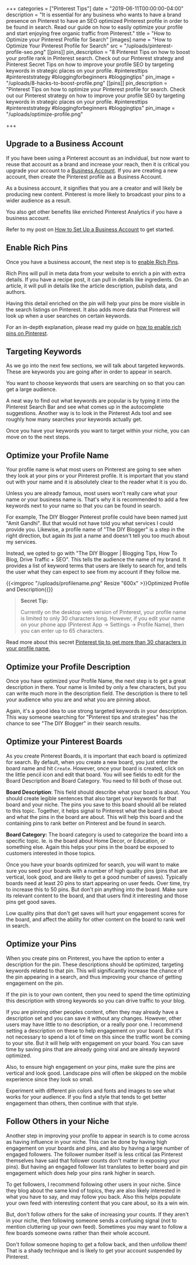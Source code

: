 +++
categories = ["Pinterest Tips"]
date = "2019-06-11T00:00:00-04:00"
description = "It is essential for any business who wants to have a brand presence on Pinterest to have an SEO optimized Pinterest profile in order to be found in search.  Read our guide on how to easily optimize your profile and start enjoying free organic traffic from Pinterest."
title = "How to Optimize your Pinterest Profile for Search"
[images]
name = "How to Optimize Your Pinterest Profile for Search"
src = "/uploads/pinterest-profile-seo.png"
[[pins]]
pin_description = "8 Pinterest Tips on how to boost your profile rank in Pinterest search. Check out our Pinterest strategy and Pinterest Secret Tips on how to improve your profile SEO by targeting keywords in strategic places on your profile. #pinteresttips #pintereststrategy #bloggingforbeginners #bloggingtips"
pin_image = "/uploads/8-hacks-to-boost-profile.png"
[[pins]]
pin_description = "Pinterest Tips on how to optimize your Pinterest profile for search. Check out our Pinterest strategy on how to improve your profile SEO by targeting keywords in strategic places on your profile. #pinteresttips #pintereststrategy #bloggingforbeginners #bloggingtips"
pin_image = "/uploads/optimize-profile.png"

+++
## Upgrade to a Business Account

If you have been using a Pinterest account as an individual, but now want to reuse that account as a brand and increase your reach, then it is critical you upgrade your account to a [Business Account](https://www.thediyblogger.com/blog/how-to-set-up-a-pinterest-business-account/ "How to set up a business account").  If you are creating a new account, then create the Pinterest profile as a Business Account.

As a business account, it signifies that you are a creator and will likely be producing new content.  Pinterest is more likely to broadcast your pins to a wider audience as a result.

You also get other benefits like enriched Pinterest Analytics if you have a business account.

Refer to my post on [How to Set Up a Business Account](https://www.thediyblogger.com/blog/how-to-set-up-a-pinterest-business-account/ "How to set up a business account") to get started.

## Enable Rich Pins

Once you have a business account, the next step is to [enable Rich Pins](https://www.thediyblogger.com/blog/how-to-set-up-rich-pins-on-pinterest-in-under-5-minutes/ "How to enable Rich Pins on Pinterest").

Rich Pins will pull in meta data from your website to enrich a pin with extra details.  If you have a recipe post, it can pull in details like ingredients.  On an article, it will pull in details like the article description, publish data, and authors.

Having this detail enriched on the pin will help your pins be more visible in the search listings on Pinterest.  It also adds more data that Pinterest will look up when a user searches on certain keywords.

For an in-depth explanation, please read my guide on [how to enable rich pins on Pinterest](https://www.thediyblogger.com/blog/how-to-set-up-rich-pins-on-pinterest-in-under-5-minutes/ "How to enable rich pins on Pinterest").

## Targeting Keywords

As we go into the next few sections, we will talk about targeted keywords.  These are keywords you are going after in order to appear in search.

You want to choose keywords that users are searching on so that you can get a large audience.

A neat way to find out what keywords are popular is by typing it into the Pinterest Search Bar and see what comes up in the autocomplete suggestions.  Another way is to look in the Pinterest Ads tool and see roughly how many searches your keywords actually get.

Once you have your keywords you want to target within your niche, you can move on to the next steps.

## Optimize your Profile Name

Your profile name is what most users on Pinterest are going to see when they look at your pins or your Pinterest profile.  It is important that you stand out with your name and it is absolutely clear to the reader what it is you do.

Unless you are already famous, most users won't really care what your name or your business name is.  That's why it is recommended to add a few keywords next to your name so that you can be found in search.

For example, The DIY Blogger Pinterest profile could have been named just "Amit Gandhi".  But that would not have told you what services I could provide you.  Likewise, a profile name of "The DIY Blogger" is a step in the right direction, but again its just a name and doesn't tell you too much about my services.

Instead, we opted to go with "The DIY Blogger | Blogging Tips, How To Blog, Drive Traffic + SEO".  This tells the audience the name of my brand.  It provides a list of keyword terms that users are likely to search for, and tells the user what they can expect to see from my account if they follow me.

{{<imgproc "/uploads/profilename.png" Resize "600x" >}}Optimized Profile and Description{{</imgproc>}}

> **Secret Tip:**
>
> Currently on the desktop web version of Pinterest, your profile name is limited to only 30 characters long.  However, if you edit your name on your phone app (Pinterest App -> Settings -> Profile Name), then you can enter up to 65 characters.

Read more about this secret [Pinterest tip to get more than 30 characters in your profile name.](https://www.thediyblogger.com/blog/how-to-get-more-than-30-characters-in-your-pinterest-profile-name/ "How to get more than 30 characters in your Pinterest profile name")

## Optimize your Profile Description

Once you have optimized your Profile Name, the next step is to get a great description in there.  Your name is limited by only a few characters, but you can write much more in the description field.  The description is there to tell your audience who you are and what you are pinning about.

Again, it's a good idea to use strong targeted keywords in your description.  This way someone searching for "Pinterest tips and strategies" has the chance to see "The DIY Blogger" in their search results.

## Optimize your Pinterest Boards

As you create Pinterest Boards, it is important that each board is optimized for search.  By default, when you create a new board, you just enter the board name and hit `Create`.  However, once your board is created, click on the little pencil icon and edit that board.  You will see fields to edit for the Board Description and Board Category.  You need to fill both of those out.

**Board Description**: This field should describe what your board is about.  You should create legible sentences that also target your keywords for that board and your niche.  The pins you save to this board should all be related to this topic.  Together, it helps signal to Pinterest what the board is about and what the pins in the board are about.  This will help this board and the containing pins to rank better on Pinterest and be found in search.

**Board Category:** The board category is used to categorize the board into a specific topic.  Ie. is the board about Home Decor, or Education, or something else.  Again this helps your pins in the board be exposed to customers interested in those topics.

Once you have your boards optimized for search, you will want to make sure you seed your boards with a number of high quality pins (pins that are vertical, look good, and are likely to get a good number of saves). Typically boards need at least 20 pins to start appearing on user feeds.  Over time, try to increase this to 50 pins.  But don't pin anything into the board.  Make sure its relevant content to the board, and that users find it interesting and those pins get good saves.

Low quality pins that don't get saves will hurt your engagement scores for the board, and affect the ability for other content on the board to rank well in search.

## Optimize your Pins

When you create pins on Pinterest, you have the option to enter a description for the pin.  These descriptions should be optimized, targeting keywords related to that pin.  This will significantly increase the chance of the pin appearing in a search, and thus improving your chance of getting engagement on the pin.

If the pin is to your own content, then you need to spend the time optimizing this description with strong keywords so you can drive traffic to your blog.

If you are pinning other peoples content, often they may already have a description set and you can save it without any changes.  However, other users may have little to no description, or a really poor one.  I recommend setting a description on these to help engagement on your board.  But it's not necessary to spend a lot of time on this since the traffic wont be coming to your site.  But it will help with engagement on your board.  You can save time by saving pins that are already going viral and are already keyword optimized.

Also, to ensure high engagement on your pins, make sure the pins are vertical and look good.  Landscape pins will often be skipped on the mobile experience since they look so small.

Experiment with different pin colors and fonts and images to see what works for your audience.  If you find a style that tends to get better engagement than others, then continue with that style.

## Follow Others in your Niche

Another step in improving your profile to appear in search is to come across as having influence in your niche.  This can be done by having high engagement on your boards and pins, and also by having a large number of engaged followers.  The follower number itself is less critical (as Pinterest themselves have said that follower counts don't matter in exposing your pins).  But having an engaged follower list translates to better board and pin engagement which does help your pins rank higher in search.

To get followers, I recommend following other users in your niche.  Since they blog about the same kind of topics, they are also likely interested in what you have to say, and may follow you back.  Also this helps populate your own feed with interesting content that you care about, so its a win win.

But, don't follow others for the sake of increasing your counts.  If they aren't in your niche, then following someone sends a confusing signal (not to mention cluttering up your own feed).  Sometimes you may want to follow a few boards someone owns rather than their whole account.

Don't follow someone hoping to get a follow back, and then unfollow them!  That is a shady technique and is likely to get your account suspended by Pinterest.